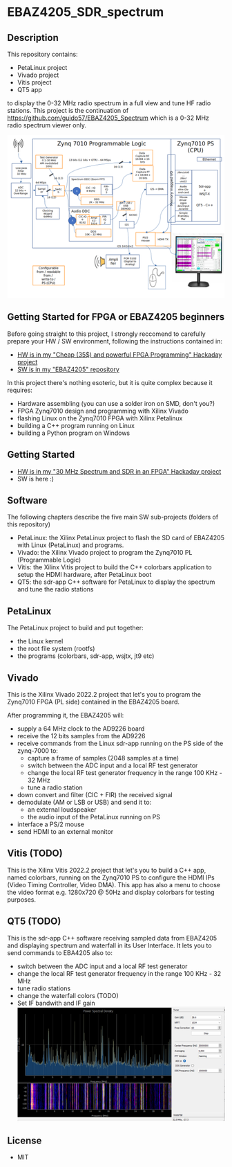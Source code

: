 # EBAZ4205_SDR_spectrum
 
## Description

This repository contains:
* PetaLinux project
* Vivado project
* Vitis project
* QT5 app

to display the 0-32 MHz radio spectrum in a full view and tune HF radio stations.
This project is the continuation of https://github.com/guido57/EBAZ4205_Spectrum which is a 0-32 MHz radio spectrum viewer only. 

![block diagram](docs/SDR-block-diagram.png)

## Getting Started for FPGA or EBAZ4205 beginners

Before going straight to this project, I strongly reccomend to carefully prepare your HW / SW environment, following the instructions contained in:
* [HW is in my "Cheap (35$) and powerful FPGA Programming" Hackaday project](https://hackaday.io/project/187351-cheap-35-and-powerful-fpga-programming)
* [SW is in my "EBAZ4205" repository](https://github.com/guido57/EBAZ4205)

In this project there's nothing esoteric, but it is quite complex because it requires: 
* Hardware assembling (you can use a solder iron on SMD, don't you?) 
* FPGA Zynq7010 design and programming with Xilinx Vivado 
* flashing Linux on the Zynq7010 FPGA with Xilinx Petalinux
* building a C++ program running on Linux
* building a Python program on Windows

## Getting Started

* [HW is in my "30 MHz Spectrum and SDR in an FPGA" Hackaday project](https://hackaday.io/project/186329-30mhz-spectrum-and-sdr-in-a-fpga)
* SW is here :) 

## Software

The following chapters describe the five main SW sub-projects (folders of this repository)

* PetaLinux: the Xilinx PetaLinux project to flash the SD card of EBAZ4205 with Linux (PetaLinux) and programs.
* Vivado: the Xilinx Vivado project to program the Zynq7010 PL (Programmable Logic)
* Vitis: the Xilinx Vitis project to build the C++ colorbars application to setup the HDMI hardware, after PetaLinux boot
* QT5: the sdr-app C++ software for PetaLinux to display the spectrum and tune the radio stations

## PetaLinux

The PetaLinux project to build and put together:
* the Linux kernel
* the root file system (rootfs)
* the programs (colorbars, sdr-app, wsjtx, jt9 etc) 


## Vivado

This is the Xilinx Vivado 2022.2 project that let's you to program the Zynq7010 FPGA (PL side) contained in the EBAZ4205 board. 

After programming it, the EBAZ4205 will:

* supply a 64 MHz clock to the AD9226 board
* receive the 12 bits samples from the AD9226
* receive commands from the Linux sdr-app running on the PS side of the zynq-7000 to:
  * capture a frame of samples (2048 samples at a time)
  * switch between the ADC input and a local RF test generator  
  * change the local RF test generator frequency in the range 100 KHz - 32 MHz
  * tune a radio station 
* down convert and filter (CIC + FIR) the received signal
* demodulate (AM or LSB or USB) and send it to:
  * an external loudspeaker
  * the audio input of the PetaLinux running on PS
* interface a PS/2 mouse
* send HDMI to an external monitor

## Vitis (TODO)

This is the Xilinx Vitis 2022.2 project that let's you to build a C++ app, named colorbars, running on the Zynq7010 PS to configure the HDMI IPs (Video Timing Controller, Video DMA). This app has also a menu to choose the video format e.g. 1280x720 @ 50Hz and display colorbars for testing purposes.

## QT5 (TODO)

This is the sdr-app C++ software receiving sampled data from EBAZ4205 and displaying spectrum and waterfall in its User Interface.
It lets you to send commands to EBA4205 also to:
  * switch between the ADC input and a local RF test generator  
  * change the local RF test generator frequency in the range 100 KHz - 32 MHz
  * tune radio stations 
  * change the waterfall colors (TODO)
  * Set IF bandwith and IF gain  
  ![](https://github.com/guido57/EBAZ4205_SDR/blob/main/docs/SpectrumPy.png)


## License

* MIT
